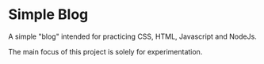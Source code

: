 # Simple Blog

A simple "blog" intended for practicing CSS, HTML, Javascript and NodeJs. 

The main focus of this project is solely for experimentation.
